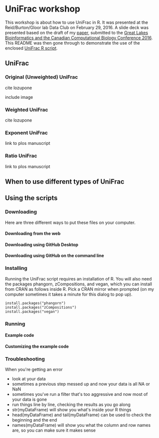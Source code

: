 # UniFrac workshop

This workshop is about how to use UniFrac in R. It was presented at the Reid/Burton/Gloor lab Data Club on February 29, 2016. A slide deck was presented based on the draft of my [paper](expanding_the_unifrac_toolbox.pdf), submitted to the [Great Lakes Bioinformatics and the Canadian Computational Biology Conference 2016](https://www.iscb.org/glbioccbc2016). This README was then gone through to demonstrate the use of the enclosed [UniFrac R script](UniFrac.r).

## UniFrac

### Original (Unweighted) UniFrac

cite lozupone

include image

### Weighted UniFrac

cite lozupone

### Exponent UniFrac

link to plos manuscript

### Ratio UniFrac

link to plos manuscript

## When to use different types of UniFrac

## Using the scripts

### Downloading

Here are three different ways to put these files on your computer.

#### Downloading from the web

#### Downloading using GitHub Desktop

#### Downloading using GitHub on the command line

### Installing

Running the UniFrac script requires an installation of R. You will also need the packages phangorn, zCompositions, and vegan, which you can install from CRAN as follows inside R. Pick a CRAN mirror when prompted (on my computer sometimes it takes a minute for this dialog to pop up).

```
install.packages("phangorn")
install.packages("zCompositions")
install.packages("vegan")
```

### Running

#### Example code

#### Customizing the example code

### Troubleshooting

When you're getting an error

* look at your data
 * sometimes a previous step messed up and now your data is all NA or NaN
 * sometimes you've run a filter that's too aggressive and now most of your data is gone
* run things line by line, checking the results as you go along
 * str(myDataFrame) will show you what's inside your R things
 * head(myDataFrame) and tail(myDataFrame) can be used to check the beginning and the end
 * names(myDataFrame) will show you what the column and row names are, so you can make sure it makes sense
 


